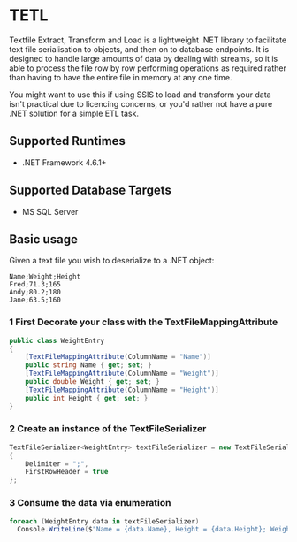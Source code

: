 # TETL
Textfile Extract, Transform and Load is a lightweight .NET library to facilitate text file serialisation to objects, and then on to database endpoints. It is designed to handle large amounts of data by dealing with streams, so it is able to process the file row by row performing operations as required rather than having to have the entire file in memory at any one time.

You might want to use this if using SSIS to load and transform your data isn't practical due to licencing concerns, or you'd rather not have a pure .NET solution for a simple ETL task.

## Supported Runtimes
- .NET Framework 4.6.1+
## Supported Database Targets
- MS SQL Server

## Basic usage

Given a text file you wish to deserialize to a .NET object:

```
Name;Weight;Height
Fred;71.3;165
Andy;80.2;180
Jane;63.5;160
```

### 1 First Decorate your class with the TextFileMappingAttribute
```csharp
public class WeightEntry
{
    [TextFileMappingAttribute(ColumnName = "Name")]
    public string Name { get; set; }
    [TextFileMappingAttribute(ColumnName = "Weight")]
    public double Weight { get; set; }
    [TextFileMappingAttribute(ColumnName = "Height")]
    public int Height { get; set; }
}
```

### 2 Create an instance of the TextFileSerializer
```csharp
TextFileSerializer<WeightEntry> textFileSerializer = new TextFileSerializer<WeightEntry>(@"c:\temp\myTextFile")
{
    Delimiter = ";",
    FirstRowHeader = true
};
```

### 3 Consume the data via enumeration
```csharp
foreach (WeightEntry data in textFileSerializer)
  Console.WriteLine($"Name = {data.Name}, Height = {data.Height}; Weight = {data.Weight}");
```
